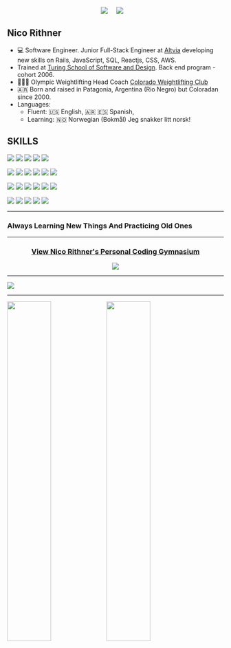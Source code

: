 <p align="center">
  <a target="_blank"href="https://www.linkedin.com/in/nicorithner/"><img src="https://img.shields.io/badge/linkedin-%230077B5.svg?&style=for-the-badge&logo=linkedin&logoColor=white" /></a>&nbsp;&nbsp;&nbsp;&nbsp;
  <a href="mailto:nicorithner@gmail.com?subject=Message%20From%20my%20Github"><img src="https://img.shields.io/badge/gmail-%23D14836.svg?&style=for-the-badge&logo=gmail&logoColor=white" /></a>&nbsp;&nbsp;&nbsp;&nbsp;
</p>

## Nico Rithner

- 💻 Software Engineer. Junior Full-Stack Engineer at [Altvia](https://altvia.com/) developing new skills on Rails, JavaScript, SQL, Reactjs, CSS, AWS.
- Trained at [Turing School of Software and Design](https://turing.io/). Back end program - cohort 2006.
- 🏋🏻‍♂️  Olympic Weightlifting Head Coach [Colorado Weightlifting Club](coloradoweightlifting.com)
- 🇦🇷  Born and raised in Patagonia, Argentina (Rio Negro) but Coloradan since 2000.
- Languages: 
    * Fluent: 🇺🇸 English, 🇦🇷 🇪🇸 Spanish, <br/>
    * Learning: 🇳🇴 Norwegian (Bokmål) Jeg snakker litt norsk!

## SKILLS

<p>
  <img src="https://img.shields.io/badge/ruby%20-ca0320.svg?&style=for-the-badge&logo=ruby&logoColor=white" />
   <img src="https://img.shields.io/badge/JavaScript%20-ca0320.svg?&style=for-the-badge&logo=javascript&logoColor=white" />
  <img src="https://img.shields.io/badge/SQL%20-ca0320.svg?style=for-the-badge&logo=SQL&logoColor=white" />
 <img src="https://img.shields.io/badge/html5%20-ca0320.svg?&style=for-the-badge&logo=html5&logoColor=white" />
  <img src="https://img.shields.io/badge/css3%20-ca0320.svg?&style=for-the-badge&logo=css3&logoColor=white" />
</p>

<p>
  <img src="https://img.shields.io/badge/rails%20-7a49a5.svg?&style=for-the-badge&logo=rails&logoColor=white" />
  <img src="https://img.shields.io/badge/NodeJS%20-7a49a5.svg?&style=for-the-badge&logo=node.js&logoColor=white" />
  <img src="https://img.shields.io/badge/Express%20-7a49a5.svg?&style=for-the-badge&logo=express.js&logoColor=white" />
  <img src="https://img.shields.io/badge/React%20-7a49a5.svg?&style=for-the-badge" />
  <img src="https://img.shields.io/badge/sinatra%20-7a49a5.svg?&style=for-the-badge" />
  <img src="https://img.shields.io/badge/NestJS%20-7a49a5.svg?&style=for-the-badge&logo=node.js&logoColor=white" />
</p>

<p>
  <img src="https://img.shields.io/badge/Rspec%20-677d2b.svg?&style=for-the-badge&logo=rspec&logoColor=white" />
  <img src="https://img.shields.io/badge/Jest%20-677d2b.svg?&style=for-the-badge&logo=jest&logoColor=white" />
  <img src="https://img.shields.io/badge/AWS%20-5c7026.svg?&style=for-the-badge&logo=heroku&logoColor=white" />
  <img src="https://img.shields.io/badge/Heroku%20-5c7026.svg?&style=for-the-badge&logo=heroku&logoColor=white" />
  <img src="https://img.shields.io/badge/CI%20-526422.svg?&style=for-the-badge&logo=CI&logoColor=white" />
  <img src="https://img.shields.io/badge/Postgres%20-48571e.svg?&style=for-the-badge&logo=Postgres&logoColor=white" />
</p>
<p>  
  <img src="https://img.shields.io/badge/GraphQL%20-48571e.svg?&style=for-the-badge&logo=GraphQL&logoColor=white" />
  <img src="https://img.shields.io/badge/Postico%20-3d4b19.svg?&style=for-the-badge&logo=Postico&logoColor=white" />
  <img src="https://img.shields.io/badge/PgAdmin4%20-3d4b19.svg?&style=for-the-badge&logo=PgAdmin4&logoColor=white" />
  <img src="https://img.shields.io/badge/Git%20-333e15.svg?&style=for-the-badge&logo=Git&logoColor=white" />
  <img src="https://img.shields.io/badge/Docker%20-333e15.svg?&style=for-the-badge&logo=Docker&logoColor=white" />
</p>
  
<hr/>

### Always Learning New Things And Practicing Old Ones

<hr/>

</div>

<div align="center">
  
### [View Nico Rithner's Personal Coding Gymnasium](https://github.com/Coding-Gymansium/Nico-Coding-Gymnasium-Digest-2021)
  
  <a href="https://github.com/Coding-Gymansium/Nico-Coding-Gymnasium-Digest-2021">
  <img src="https://media.giphy.com/media/3oriNZoNvn73MZaFYk/giphy.gif">
  </a>

</div>

<hr/>

<img align="center" src="https://github-readme-stats.vercel.app/api?username=nicorithner&count_private&show_icons=true&theme=radical" />

<hr/>

<div align="left">
  
  <a>
    <img align="center" width="45%" src="https://wakatime.com/share/@d4ca273f-8825-4655-a345-095295882ab1/e08af930-c0dd-4166-bf41-a96ac9e091a4.svg" />
  </a>
  
  <a>
    <img align="center" width="45%" src="https://wakatime.com/share/@d4ca273f-8825-4655-a345-095295882ab1/ad52e834-c759-4022-a819-9e6d81b12a3d.svg" />
  </a>
</div>
<!--
**nicorithner/nicorithner** is a ✨ _special_ ✨ repository because its `README.md` (this file) appears on your GitHub profile.
